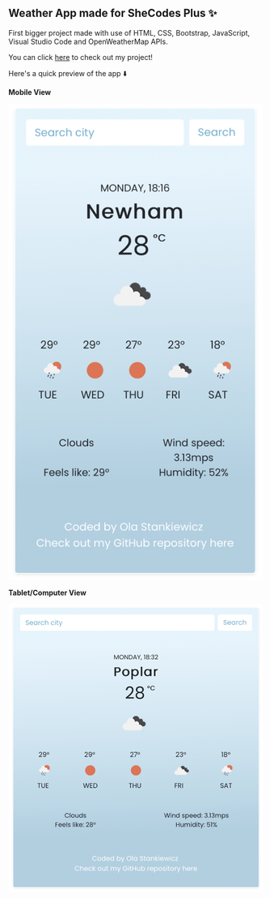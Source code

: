 ## Weather App made for SheCodes Plus ✨

First bigger project made with use of HTML, CSS, Bootstrap, JavaScript, Visual Studio Code and OpenWeatherMap APIs.

You can click [here](https://zen-blackwell-54d68b.netlify.app/) to check out my project!

Here's a quick preview of the app ⬇️

**Mobile View**

![GitHub Logo](/pic/weather-app-mobile-view.jpg)

**Tablet/Computer View**

![GitHub Logo](/pic/weather-app-desktop-view.jpg)
